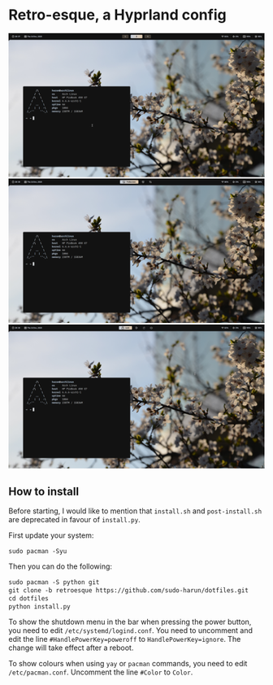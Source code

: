 # Retro-esque, a Hyprland config

<div align="center">
  <img src="./assets/hyprland1.png">
  <img src="./assets/hyprland2.png">
  <img src="./assets/hyprland3.png">
</div>

## How to install

Before starting, I would like to mention that `install.sh` and `post-install.sh` are deprecated in favour of `install.py`.

First update your system:
```
sudo pacman -Syu
```

Then you can do the following:
```
sudo pacman -S python git
git clone -b retroesque https://github.com/sudo-harun/dotfiles.git
cd dotfiles
python install.py
```

To show the shutdown menu in the bar when pressing the power button, you need to edit `/etc/systemd/logind.conf`. You need to uncomment and edit the line `#HandlePowerKey=poweroff` to `HandlePowerKey=ignore`. The change will take effect after a reboot.

To show colours when using `yay` or `pacman` commands, you need to edit `/etc/pacman.conf`. Uncomment the line `#Color` to `Color`.
